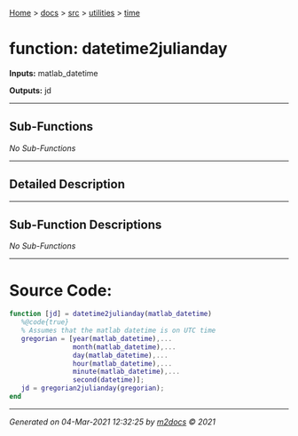 [Home](../../../index.md) > [docs](../../../docs_index.md) > [src](../../src_index.md) > [utilities](../utilities_index.md) > [time](time_index.md)  


# function: datetime2julianday



**Inputs:** matlab_datetime

**Outputs:** jd

 ***

## Sub-Functions

*No Sub-Functions*

 ***

## Detailed Description



 ***

## Sub-Function Descriptions

*No Sub-Functions*

 
 *** 

# Source Code:

 ```matlab 
 function [jd] = datetime2julianday(matlab_datetime)
    %@code{true}
    % Assumes that the matlab datetime is on UTC time
    gregorian = [year(matlab_datetime),...
                 month(matlab_datetime),...
                 day(matlab_datetime),...
                 hour(matlab_datetime),...
                 minute(matlab_datetime),...
                 second(datetime)];
    jd = gregorian2julianday(gregorian);
end 
``` 
 
***

*Generated on 04-Mar-2021 12:32:25 by [m2docs](https://github.com/crgnam-research/m2docs) © 2021*
